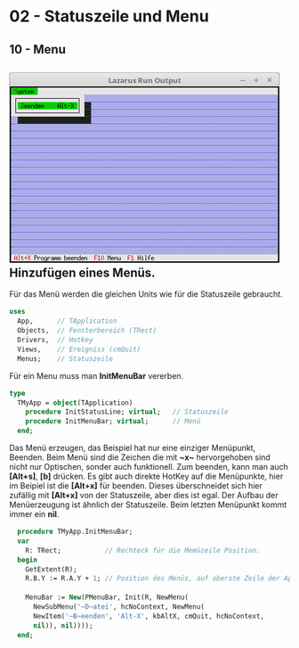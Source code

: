 # 02 - Statuszeile und Menu
## 10 - Menu

![image.png](image.png)
Hinzufügen eines Menüs.
---
Für das Menü werden die gleichen Units wie für die Statuszeile gebraucht.

```pascal
uses
  App,      // TApplication
  Objects,  // Fensterbereich (TRect)
  Drivers,  // Hotkey
  Views,    // Ereigniss (cmQuit)
  Menus;    // Statuszeile
```

Für ein Menu muss man <b>InitMenuBar</b> vererben.

```pascal
type
  TMyApp = object(TApplication)
    procedure InitStatusLine; virtual;   // Statuszeile
    procedure InitMenuBar; virtual;      // Menü
  end;
```

Das Menü erzeugen, das Beispiel hat nur eine einziger Menüpunkt, Beenden.
Beim Menü sind die Zeichen die mit <b>~x~</b> hervorgehoben sind nicht nur Optischen, sonder auch funktionell.
Zum beenden, kann man auch <b>[Alt+s]</b>, <b>[b]</b> drücken.
Es gibt auch direkte HotKey auf die Menüpunkte, hier im Beipiel ist die <b>[Alt+x]</b> für beenden.
Dieses überschneidet sich hier zufällig mit <b>[Alt+x]</b> von der Statuszeile, aber dies ist egal.
Der Aufbau der Menüerzeugung ist ähnlich der Statuszeile.
Beim letzten Menüpunkt kommt immer ein <b>nil</b>.

```pascal
  procedure TMyApp.InitMenuBar;
  var
    R: TRect;           // Rechteck für die Memüzeile Position.
  begin
    GetExtent(R);
    R.B.Y := R.A.Y + 1; // Position des Menüs, auf oberste Zeile der App setzen.

    MenuBar := New(PMenuBar, Init(R, NewMenu(
      NewSubMenu('~D~atei', hcNoContext, NewMenu(
      NewItem('~B~eenden', 'Alt-X', kbAltX, cmQuit, hcNoContext,
      nil)), nil))));
  end;
```


